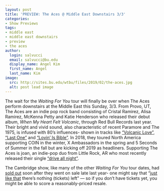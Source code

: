 ```yaml
---
layout: post
title: 'PREVIEW: The Aces @ Middle East Downstairs 3/3'
categories:
- Show Previews
tags:
- middle east
- middle east downstairs
- preview
- the aces
author:
  login: salvucci
  email: salvucci@bu.edu
  display_name: Angel Kim
  first_name: Angel
  last_name: Kim
image:
  src: http://sites.bu.edu/wtbu/files/2019/02/the-aces.jpg
  alt: post lead image
---
```

The wait for the _Waiting For You_ tour will finally be over when The Aces perform downstairs at the Middle East this Sunday, 3/3. From Provo, UT, The Aces are an indie pop rock band consisting of Cristal Ramirez, Alisa Ramirez, McKenna Petty and Katie Henderson who released their debut album, _When My Heart Felt Volcanic_, through Red Bull Records last year. Their bright and vivid sound, also characteristic of recent Paramore and The 1975, is infused with 80’s influences- shown in tracks like [“Volcanic Love”](https://www.youtube.com/watch?v=UOlVELlP2jk), [“Last One”](https://www.youtube.com/watch?v=aHt-Y4r1RFs) and [“Lovin’ Is Bible”](https://www.youtube.com/watch?v=qsy6TE8lrLQ). In 2018, they toured North America supporting COIN in the winter, X Ambassadors in the spring and 5 Seconds of Summer in the fall but are kicking off 2019 as headliners. Supporting The Aces is joan, an indie-pop duo from Little Rock, AR who most recently released their single [“drive all night”](https://www.youtube.com/watch?v=BrBXLfKDFdQ).

The Cambridge show, like many of the other _Waiting For You_ tour dates, had [sold out](https://www.ticketweb.com/event/the-aces-joan-middle-east-downstairs-tickets/8815975?REFERRAL_ID=tmfeedbuyat219208&camefrom=CFC_BUYAT_219208&impradid=219208&impradname=Bandsintown&irgwc=1&utm_medium=affiliate&wt.mc_id=aff_BUYAT_219208&utm_source=219208-Bandsintown&clickid=RIJ2W92-jXkT0przuH2uSUvrUkgSvR3uMyMWQM0&pl=mideastclub&edpPlParam=%3Fpl%3Dmideastclub) soon after they went on sale late last year- one might say that “[just like that](https://www.youtube.com/watch?v=96CwkjCDMsA) there’s nothing (tickets) left” — so if you don’t have tickets yet, you might be able to score a reasonably-priced resale.